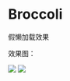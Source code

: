 # Broccoli
假懒加载效果


效果图：

![](https://img2023.cnblogs.com/blog/1162622/202212/1162622-20221227170249130-2058328887.jpg)
![](https://img2023.cnblogs.com/blog/1162622/202212/1162622-20221227170253310-1483633762.jpg)

